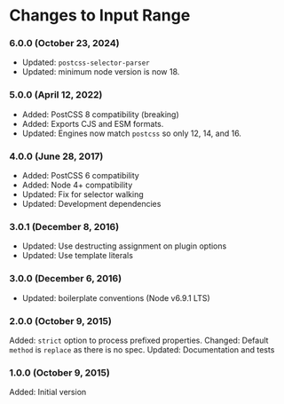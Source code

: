 # Changes to Input Range

### 6.0.0 (October 23, 2024)

- Updated: `postcss-selector-parser`
- Updated: minimum node version is now 18.

### 5.0.0 (April 12, 2022)

- Added: PostCSS 8 compatibility (breaking)
- Added: Exports CJS and ESM formats.
- Updated: Engines now match `postcss` so only 12, 14, and 16.

### 4.0.0 (June 28, 2017)

- Added: PostCSS 6 compatibility
- Added: Node 4+ compatibility
- Updated: Fix for selector walking
- Updated: Development dependencies

### 3.0.1 (December 8, 2016)

- Updated: Use destructing assignment on plugin options
- Updated: Use template literals

### 3.0.0 (December 6, 2016)

- Updated: boilerplate conventions (Node v6.9.1 LTS)

### 2.0.0 (October 9, 2015)

Added: `strict` option to process prefixed properties.
Changed: Default `method` is `replace` as there is no spec.
Updated: Documentation and tests

### 1.0.0 (October 9, 2015)

Added: Initial version
